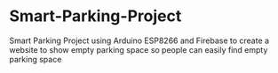# Smart-Parking-Project
Smart Parking Project using Arduino ESP8266 and Firebase to create a website to show empty parking space so people can easily find empty parking space
